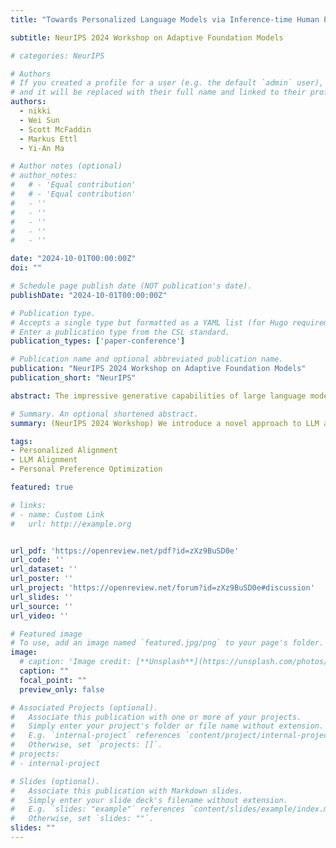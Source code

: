 ```yaml
---
title: "Towards Personalized Language Models via Inference-time Human Preference Optimization"

subtitle: NeurIPS 2024 Workshop on Adaptive Foundation Models

# categories: NeurIPS

# Authors
# If you created a profile for a user (e.g. the default `admin` user), write the username (folder name) here
# and it will be replaced with their full name and linked to their profile.
authors:
  - nikki
  - Wei Sun
  - Scott McFaddin
  - Markus Ettl
  - Yi-An Ma

# Author notes (optional)
# author_notes:
#   # - 'Equal contribution'
#   # - 'Equal contribution'
#   - ''
#   - ''
#   - ''
#   - ''
#   - ''

date: "2024-10-01T00:00:00Z"
doi: ""

# Schedule page publish date (NOT publication's date).
publishDate: "2024-10-01T00:00:00Z"

# Publication type.
# Accepts a single type but formatted as a YAML list (for Hugo requirements).
# Enter a publication type from the CSL standard.
publication_types: ['paper-conference']

# Publication name and optional abbreviated publication name.
publication: "NeurIPS 2024 Workshop on Adaptive Foundation Models"
publication_short: "NeurIPS"

abstract: The impressive generative capabilities of large language models (LLMs) have led to their widespread adoption across diverse applications. However, existing alignment methods, which rely heavily on expensive fine-tuning processes, focus on optimizing for the $\textit{general human preferences}$ such as safety, fairness, and trustworthiness. These approaches suffer from scalability and adaptability issues when addressing $\textit{personal preferences}$ which could be different across users. In this paper, we introduce a novel approach to LLM alignment for personalized preference based on decode-time frameworks. Our approach enables dynamic adaptation to personal preferences during inference, providing a flexible and computationally efficient solution for personalization without the need of training-time interventions. We demonstrate the efficacy of our method on benchmark datasets and tasks, by enhancing LLMs' ability to adapt to diverse personal preferences compared to the existing alignment methods.

# Summary. An optional shortened abstract.
summary: (NeurIPS 2024 Workshop) We introduce a novel approach to LLM alignment for personalized preference based on decode-time frameworks.

tags:
- Personalized Alignment
- LLM Alignment
- Personal Preference Optimization 

featured: true

# links:
# - name: Custom Link
#   url: http://example.org


url_pdf: 'https://openreview.net/pdf?id=zXz9BuSD0e'
url_code: ''
url_dataset: ''
url_poster: ''
url_project: 'https://openreview.net/forum?id=zXz9BuSD0e#discussion'
url_slides: ''
url_source: ''
url_video: ''

# Featured image
# To use, add an image named `featured.jpg/png` to your page's folder. 
image:
  # caption: 'Image credit: [**Unsplash**](https://unsplash.com/photos/s9CC2SKySJM)'
  caption: ""
  focal_point: ""
  preview_only: false

# Associated Projects (optional).
#   Associate this publication with one or more of your projects.
#   Simply enter your project's folder or file name without extension.
#   E.g. `internal-project` references `content/project/internal-project/index.md`.
#   Otherwise, set `projects: []`.
# projects:
# - internal-project

# Slides (optional).
#   Associate this publication with Markdown slides.
#   Simply enter your slide deck's filename without extension.
#   E.g. `slides: "example"` references `content/slides/example/index.md`.
#   Otherwise, set `slides: ""`.
slides: ""
---
```


<!-- {{% callout note %}}
Create your slides in Markdown - click the *Slides* button to check out the example.
{{% /callout %}} -->

<!-- Add the publication's **full text** or **supplementary notes** here. You can use rich formatting such as including [code, math, and images](https://docs.hugoblox.com/content/writing-markdown-latex/). -->
